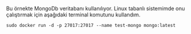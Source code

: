Bu örnekte MongoDb veritabanı kullanılıyor. Linux tabanlı sistemimde onu çalıştırmak için aşağıdaki terminal komutunu kullandım.

```shell
sudo docker run -d -p 27017:27017 --name test-mongo mongo:latest
```